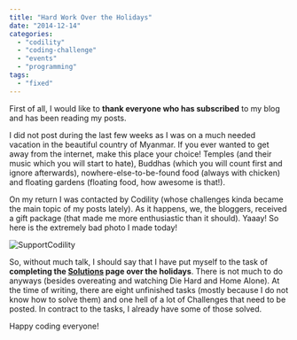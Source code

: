 ```yaml
---
title: "Hard Work Over the Holidays"
date: "2014-12-14"
categories: 
  - "codility"
  - "coding-challenge"
  - "events"
  - "programming"
tags: 
  - "fixed"
---
```


First of all, I would like to **thank everyone who has subscribed** to my blog and has been reading my posts.

I did not post during the last few weeks as I was on a much needed vacation in the beautiful country of Myanmar. If you ever wanted to get away from the internet, make this place your choice! Temples (and their music which you will start to hate), Buddhas (which you will count first and ignore afterwards), nowhere-else-to-be-found food (always with chicken) and floating gardens (floating food, how awesome is that!).

On my return I was contacted by Codility (whose challenges kinda became the main topic of my posts lately). As it happens, we, the bloggers, received a gift package (that made me more enthusiastic than it should). Yaaay! So here is the extremely bad photo I made today!

![SupportCodility](images/Support-1-1024x682.jpg)

So, without much talk, I should say that I have put myself to the task of **completing the [Solutions](http://www.martinkysel.com/codility-solutions/ "Codility Solutions") page over the holidays**. There is not much to do anyways (besides overeating and watching Die Hard and Home Alone). At the time of writing, there are eight unfinished tasks (mostly because I do not know how to solve them) and one hell of a lot of Challenges that need to be posted. In contract to the tasks, I already have some of those solved.

Happy coding everyone!
